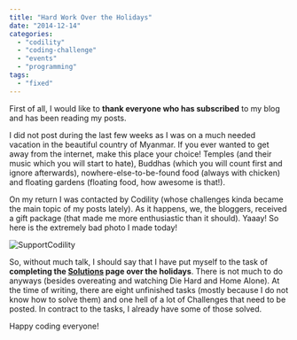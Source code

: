 ```yaml
---
title: "Hard Work Over the Holidays"
date: "2014-12-14"
categories: 
  - "codility"
  - "coding-challenge"
  - "events"
  - "programming"
tags: 
  - "fixed"
---
```


First of all, I would like to **thank everyone who has subscribed** to my blog and has been reading my posts.

I did not post during the last few weeks as I was on a much needed vacation in the beautiful country of Myanmar. If you ever wanted to get away from the internet, make this place your choice! Temples (and their music which you will start to hate), Buddhas (which you will count first and ignore afterwards), nowhere-else-to-be-found food (always with chicken) and floating gardens (floating food, how awesome is that!).

On my return I was contacted by Codility (whose challenges kinda became the main topic of my posts lately). As it happens, we, the bloggers, received a gift package (that made me more enthusiastic than it should). Yaaay! So here is the extremely bad photo I made today!

![SupportCodility](images/Support-1-1024x682.jpg)

So, without much talk, I should say that I have put myself to the task of **completing the [Solutions](http://www.martinkysel.com/codility-solutions/ "Codility Solutions") page over the holidays**. There is not much to do anyways (besides overeating and watching Die Hard and Home Alone). At the time of writing, there are eight unfinished tasks (mostly because I do not know how to solve them) and one hell of a lot of Challenges that need to be posted. In contract to the tasks, I already have some of those solved.

Happy coding everyone!
